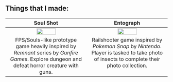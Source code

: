 ## Things that I made:

<table style="text-align: center;">
  <thead>
    <tr>
      <th width="50%"><a>Soul Shot</a></th>
      <th width="50%"><a>Entograph</a></th>
    </tr>
  </thead>
  <tbody>
    <tr>
      <td>
        <img width="50%" src="https://github.com/christophermrcl/christophermrcl/blob/main/img/soulshot.gif">
      </td>
      <td>
        <img width="50%" src="https://github.com/christophermrcl/christophermrcl/blob/main/img/soulshot.gif">
      </td>
    </tr>
    <tr>
      <td valign="text-top">FPS/Souls-like prototype game heavily inspired by <i>Remnant</i> series by <i>Gunfire Games</i>. Explore dungeon and defeat horror creature with guns.</td>
      <td valign="text-top">Railshooter game inspired by <i>Pokemon Snap</i> by <i>Nintendo</i>. Player is tasked to take photo of insects to complete their photo collection.</td>
    </tr>
  </tbody>
</table>
